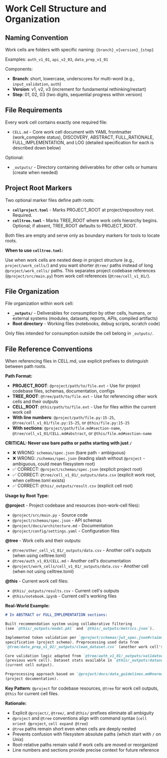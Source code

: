 # Work Cell Structure and Organization

## Naming Convention

Work cells are folders with specific naming: `{branch}_v{version}_{step}`

Examples: `auth_v1_01`, `api_v2_03`, `data_prep_v1_01`

Components:

- **Branch**: short, lowercase, underscores for multi-word (e.g., `input_validation`, `auth`)
- **Version**: v1, v2, v3 (increment for fundamental rethinking/restart)
- **Step**: 01, 02, 03 (two digits, sequential progress within version)

## File Requirements

Every work cell contains exactly one required file:

- `CELL.md` - Core work cell document with YAML frontmatter (work_complete status), DISCOVERY, ABSTRACT, FULL_RATIONALE, FULL_IMPLEMENTATION, and LOG (detailed specification for each is described down below)

Optional:

- `_outputs/` - Directory containing deliverables for other cells or humans (create when needed)

## Project Root Markers

Two optional marker files define path roots:

- **`cellproject.toml`** - Marks PROJECT_ROOT at project/repository root. Required.
- **`celltree.toml`** - Marks TREE_ROOT where work cells hierarchy begins. Optional; if absent, TREE_ROOT defaults to PROJECT_ROOT.

Both files are empty and serve only as boundary markers for tools to locate roots.

**When to use `celltree.toml`:**

Use when work cells are nested deep in project structure (e.g., `project/work_cells/`) and you want shorter `@tree/` paths instead of long `@project/work_cells/` paths. This separates project codebase references (`@project/src/main.py`) from work cell references (`@tree/cell_v1_01/`).

## File Organization

File organization within work cell:

- **`_outputs/`** - Deliverables for consumption by other cells, humans, or external systems (modules, datasets, reports, APIs, compiled artifacts)
- **Root directory** - Working files (notebooks, debug scripts, scratch code)

Only files intended for consumption outside the cell belong in `_outputs/`.

## File Reference Conventions

When referencing files in CELL.md, use explicit prefixes to distinguish between path roots.

**Path Format:**

- **PROJECT_ROOT**: `@project/path/to/file.ext` - Use for project codebase files, schemas, documentation, configs
- **TREE_ROOT**: `@tree/path/to/file.ext` - Use for referencing other work cells and their outputs
- **CELL_ROOT**: `@this/path/to/file.ext` - Use for files within the current work cell
- **With line numbers**: `@project/path/file.py:15-25`, `@tree/cell_v1_01/file.py:15-25`, or `@this/file.py:15-25`
- **With sections**: `@project/path/file.md#section-name`, `@tree/cell_v1_01/CELL.md#abstract`, or `@this/file.md#section-name`

**CRITICAL: Never use bare paths or paths starting with just `/`**

- ❌ WRONG: `schemas/spec.json` (bare path - ambiguous)
- ❌ WRONG: `/schemas/spec.json` (leading slash without `@project` - ambiguous, could mean filesystem root)
- ✅ CORRECT: `@project/schemas/spec.json` (explicit project root)
- ✅ CORRECT: `@tree/cell_v1_01/_outputs/data.csv` (explicit work root, when celltree.toml exists)
- ✅ CORRECT: `@this/_outputs/result.csv` (explicit cell root)

**Usage by Root Type:**

**@project** - Project codebase and resources (non-work-cell files):
- `@project/src/main.py` - Source code
- `@project/schemas/spec.json` - API schemas
- `@project/docs/architecture.md` - Documentation
- `@project/config/settings.yaml` - Configuration files

**@tree** - Work cells and their outputs:
- `@tree/other_cell_v1_01/_outputs/data.csv` - Another cell's outputs (when using celltree.toml)
- `@tree/auth_v1_03/CELL.md` - Another cell's documentation
- `@project/work_cells/cell_v1_01/_outputs/data.csv` - Another cell (when not using celltree.toml)

**@this** - Current work cell files:
- `@this/_outputs/results.csv` - Current cell's outputs
- `@this/notebook.ipynb` - Current cell's working files

**Real-World Example:**

```markdown
# In ABSTRACT or FULL_IMPLEMENTATION sections:

Built recommendation system using collaborative filtering
(see `@this/_outputs/model.pkl` and `@this/_outputs/metrics.json`).

Implemented token validation per `@project/schemas/jwt_spec.json#claims`
specification (project schema). Preprocessing used data from
`@tree/data_prep_v1_02/_outputs/clean_dataset.csv` (another work cell's output).

Core validation logic adapted from `@tree/auth_v1_01/_outputs/validator.py:45-67`
(previous work cell). Dataset stats available in `@this/_outputs/dataset_stats.csv`
(current cell output).

Preprocessing approach based on `@project/docs/data_guidelines.md#normalization`
(project documentation).
```

**Key Pattern**: `@project` for codebase resources, `@tree` for work cell outputs, `@this` for current cell files.

**Rationale:**

- Explicit `@project/`, `@tree/`, and `@this/` prefixes eliminate all ambiguity
- `@project` and `@tree` conventions align with command syntax (`cell orient @project`, `cell expand @tree`)
- `@tree` paths remain short even when cells are deeply nested
- Prevents confusion with filesystem absolute paths (which start with `/` on Unix)
- Root-relative paths remain valid if work cells are moved or reorganized
- Line numbers and sections provide precise context for future reference
